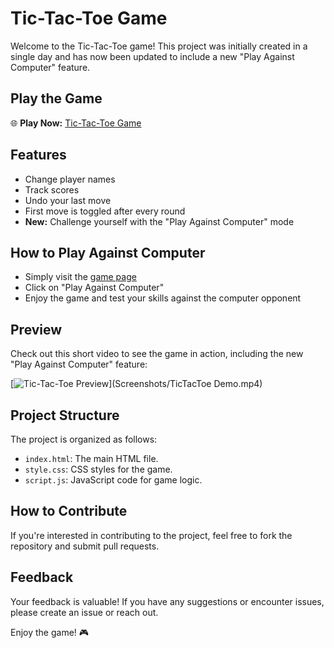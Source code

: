 # Tic-Tac-Toe Game

Welcome to the Tic-Tac-Toe game! This project was initially created in a single day and has now been updated to include a new "Play Against Computer" feature.

## Play the Game

🌐 **Play Now:** [Tic-Tac-Toe Game](https://asiradnan.github.io/Tic-Tac-Toe/)

## Features

- Change player names
- Track scores
- Undo your last move
- First move is toggled after every round
- **New:** Challenge yourself with the "Play Against Computer" mode

## How to Play Against Computer

- Simply visit the [game page](https://asiradnan.github.io/Tic-Tac-Toe/)
- Click on "Play Against Computer"
- Enjoy the game and test your skills against the computer opponent

## Preview

Check out this short video to see the game in action, including the new "Play Against Computer" feature:

[![Tic-Tac-Toe Preview](link_to_video_thumbnail)](Screenshots/TicTacToe Demo.mp4)

## Project Structure

The project is organized as follows:

- `index.html`: The main HTML file.
- `style.css`: CSS styles for the game.
- `script.js`: JavaScript code for game logic.

## How to Contribute

If you're interested in contributing to the project, feel free to fork the repository and submit pull requests.

## Feedback

Your feedback is valuable! If you have any suggestions or encounter issues, please create an issue or reach out.

Enjoy the game! 🎮
